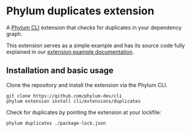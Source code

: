 # Phylum duplicates extension

A [Phylum CLI][phylum-cli] extension that checks for duplicates in your
dependency graph.

[phylum-cli]: https://github.com/phylum-dev/cli

This extension serves as a simple example and has its source code fully
explained in our [extension example documentation].

[extension example documentation]: https://docs.phylum.io/docs/extension_example

## Installation and basic usage

Clone the repository and install the extension via the Phylum CLI.

```console
git clone https://github.com/phylum-dev/cli
phylum extension install cli/extensions/duplicates
```

Check for duplicates by pointing the extension at your lockfile:

```console
phylum duplicates ./package-lock.json
```
